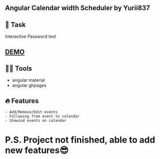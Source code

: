 ## Angular Calendar width Scheduler by Yurii837

##  🚀 Task
  Interactive Password test

##   [DEMO](https://yurii837.github.io/angular-calendar/)


## 👩‍💻 Tools
  - angular material
  - angular ghpages

## 🔥 Features
    - Add/Remove/Edit events
    - Following from event to calendar
    - Showind events on calendar

# P.S. Project not finished, able to add new features😎

